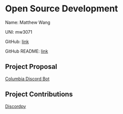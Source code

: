 <h1>Open Source Development</h1>
  
Name: Matthew Wang

UNI: mw3071

GitHub: [link](https://github.com/mw3071)

GitHub README: [link](https://github.com/mw3071/mw3071/blob/main/README.md)

<h2>Project Proposal</h2>

[Columbia Discord Bot](https://github.com/mw3071/project-proposals-s2023/blob/main/projects/python/columbia-discord-bot.md)

<h2>Project Contributions</h2>

[Discordpy](https://github.com/mw3071/project-proposals-s2023/blob/main/projects/python/discord-py.md)

